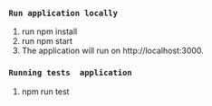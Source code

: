 ### `Run application locally`
1. run npm install
2. run npm start
3. The application will run on http://localhost:3000.

### `Running tests  application`
1. npm run test